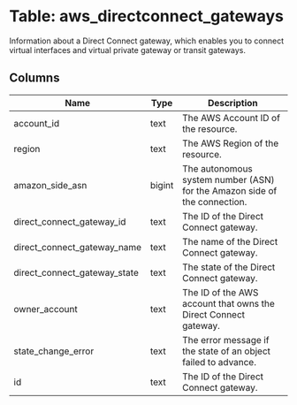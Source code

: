 
# Table: aws_directconnect_gateways
Information about a Direct Connect gateway, which enables you to connect virtual interfaces and virtual private gateway or transit gateways.
## Columns
| Name        | Type           | Description  |
| ------------- | ------------- | -----  |
|account_id|text|The AWS Account ID of the resource.|
|region|text|The AWS Region of the resource.|
|amazon_side_asn|bigint|The autonomous system number (ASN) for the Amazon side of the connection.|
|direct_connect_gateway_id|text|The ID of the Direct Connect gateway.|
|direct_connect_gateway_name|text|The name of the Direct Connect gateway.|
|direct_connect_gateway_state|text|The state of the Direct Connect gateway.|
|owner_account|text|The ID of the AWS account that owns the Direct Connect gateway.|
|state_change_error|text|The error message if the state of an object failed to advance.|
|id|text|The ID of the Direct Connect gateway.|
